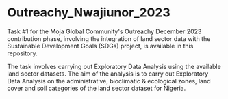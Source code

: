 # Outreachy_Nwajiunor_2023
Task #1 for the Moja Global Community's Outreachy December 2023 contribution phase, involving the integration of land sector data with the Sustainable Development Goals (SDGs) project, is available in this repository.

The task involves carrying out Exploratory Data Analysis using the available land sector datasets. The aim of the analysis is to carry out Exploratory Data Analysis on the administrative, bioclimatic & ecological zones, land cover and soil categories of the land sector dataset for Nigeria.

